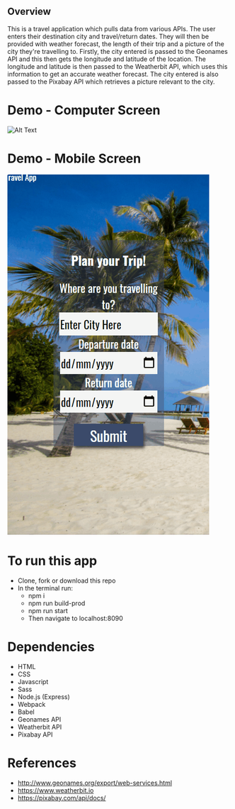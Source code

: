 ## Overview
This is a travel application which pulls data from various APIs. 
The user enters their destination city and travel/return dates. They will then be provided with weather forecast, the length of their trip and a picture of the city they're travelling to. 
Firstly, the city entered is passed to the Geonames API and this then gets the longitude and latitude of the location. The longitude and latitude is then passed to the Weatherbit API, which uses this information to get an accurate weather forecast. The city entered is also passed to the Pixabay API which retrieves a picture relevant to the city. 

# Demo - Computer Screen
![Alt Text](TravelApp.gif)

# Demo - Mobile Screen
![](TravelAppMobile.gif)

# To run this app
* Clone, fork or download this repo
* In the terminal run:
  * npm i
  * npm run build-prod
  * npm run start
  * Then navigate to localhost:8090

# Dependencies
* HTML
* CSS
* Javascript
* Sass
* Node.js (Express)
* Webpack
* Babel
* Geonames API
* Weatherbit API 
* Pixabay API

# References
* http://www.geonames.org/export/web-services.html
* https://www.weatherbit.io
* https://pixabay.com/api/docs/



